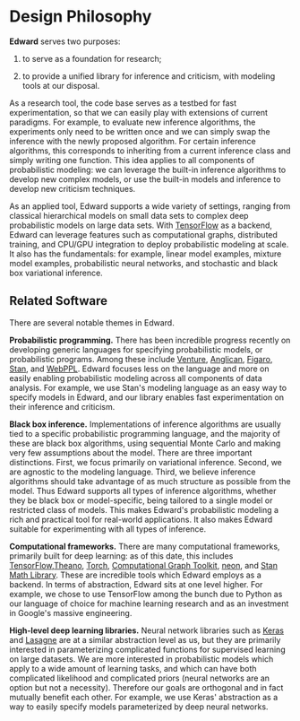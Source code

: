# Design Philosophy

__Edward__ serves two purposes:

1. to serve as a foundation for research;

2. to provide a unified library for inference and criticism, with modeling tools at our disposal.

As a research tool, the code base serves as a testbed for fast experimentation, so that we can easily play with extensions of current paradigms. For example, to evaluate new inference algorithms, the experiments only need to be written once and we can simply swap the inference with the newly proposed algorithm. For certain inference algorithms, this corresponds to inheriting from a current inference class and simply writing one function. This idea applies to all components of probabilistic modeling: we can leverage the built-in inference algorithms to develop new complex models, or use the built-in models and inference to develop new criticism techniques.

As an applied tool, Edward supports a wide variety of settings, ranging from classical hierarchical models on small data sets to complex deep probabilistic models on large data sets. With [TensorFlow](https://www.tensorflow.org) as a backend, Edward can leverage features such as computational graphs, distributed training, and CPU/GPU integration to deploy probabilistic modeling at scale. It also has the fundamentals: for example, linear model examples, mixture model examples, probabilistic neural networks, and stochastic and black box variational inference.

## Related Software

There are several notable themes in Edward.

__Probabilistic programming.__
There has been incredible progress recently on developing generic languages for specifying probabilistic models, or probabilistic programs. Among these include [Venture](http://probcomp.csail.mit.edu/venture/), [Anglican](http://www.robots.ox.ac.uk/~fwood/anglican/literature/index.html), [Figaro](https://www.cra.com/work/case-studies/figaro), [Stan](http://mc-stan.org), and [WebPPL](http://dippl.org/chapters/02-webppl.html). Edward focuses less on the language and more on easily enabling probabilistic modeling across all components of data analysis. For example, we use Stan's modeling language as an easy way to specify models in Edward, and our library enables fast experimentation on their inference and criticism.

__Black box inference.__
Implementations of inference algorithms are usually tied to a specific probabilistic programming language, and the majority of these are black box algorithms, using sequential Monte Carlo and making very few assumptions about the model. There are three important distinctions. First, we focus primarily on variational inference. Second, we are agnostic to the modeling language. Third, we believe inference algorithms should take advantage of as much structure as possible from the model. Thus Edward supports all types of inference algorithms, whether they be black box or model-specific, being tailored to a single model or restricted class of models. This makes Edward's probabilistic modeling a rich and practical tool for real-world applications. It also makes Edward suitable for experimenting with all types of inference.

__Computational frameworks.__
There are many computational frameworks, primarily built for deep learning: as of this date, this includes [TensorFlow](https://www.tensorflow.org),[Theano](http://deeplearning.net/software/theano/), [Torch](http://torch.ch), [Computational Graph Toolkit](http://rll.berkeley.edu/cgt/), [neon](https://github.com/NervanaSystems/neon), and [Stan Math Library](https://github.com/stan-dev/math). These are incredible tools which Edward employs as a backend. In terms of abstraction, Edward sits at one level higher. For example, we chose to use TensorFlow among the bunch due to Python as our language of choice for machine learning research and as an investment in Google's massive engineering.

__High-level deep learning libraries.__
Neural network libraries such as [Keras](https://github.com/fchollet/keras) and [Lasagne](https://github.com/Lasagne/Lasagne) are at a similar abstraction level as us, but they are primarily interested in parameterizing complicated functions for supervised learning on large datasets. We are more interested in probabilistic models which apply to a wide amount of learning tasks, and which can have both complicated likelihood and complicated priors (neural networks are an option but not a necessity). Therefore our goals are orthogonal and in fact mutually benefit each other. For example, we use Keras' abstraction as a way to easily specify models parameterized by deep neural networks.
